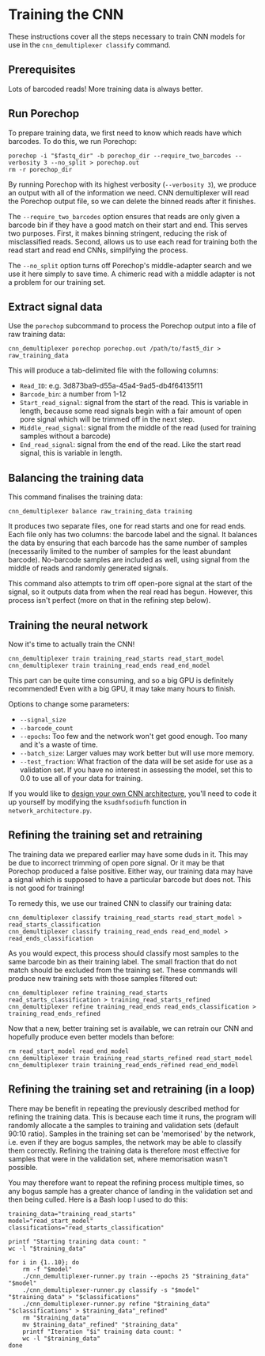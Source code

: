 # Training the CNN

These instructions cover all the steps necessary to train CNN models for use in the `cnn_demultiplexer classify` command.


## Prerequisites

Lots of barcoded reads! More training data is always better.


## Run Porechop

To prepare training data, we first need to know which reads have which barcodes. To do this, we run Porechop:
```
porechop -i "$fastq_dir" -b porechop_dir --require_two_barcodes --verbosity 3 --no_split > porechop.out
rm -r porechop_dir
```

By running Porechop with its highest verbosity (`--verbosity 3`), we produce an output with all of the information we need. CNN demultiplexer will read the Porechop output file, so we can delete the binned reads after it finishes.

The `--require_two_barcodes` option ensures that reads are only given a barcode bin if they have a good match on their start and end. This serves two purposes. First, it makes binning stringent, reducing the risk of misclassified reads. Second, allows us to use each read for training both the read start and read end CNNs, simplifying the process.

The `--no_split` option turns off Porechop's middle-adapter search and we use it here simply to save time. A chimeric read with a middle adapter is not a problem for our training set.



## Extract signal data

Use the `porechop` subcommand to process the Porechop output into a file of raw training data:
```
cnn_demultiplexer porechop porechop.out /path/to/fast5_dir > raw_training_data
```

This will produce a tab-delimited file with the following columns:
* `Read_ID`: e.g. 3d873ba9-d55a-45a4-9ad5-db4f64135f11
* `Barcode_bin`: a number from 1-12
* `Start_read_signal`: signal from the start of the read. This is variable in length, because some read signals begin with a fair amount of open pore signal which will be trimmed off in the next step.
* `Middle_read_signal`: signal from the middle of the read (used for training samples without a barcode)
* `End_read_signal`: signal from the end of the read. Like the start read signal, this is variable in length.



## Balancing the training data

This command finalises the training data:
```
cnn_demultiplexer balance raw_training_data training
```

It produces two separate files, one for read starts and one for read ends. Each file only has two columns: the barcode label and the signal. It balances the data by ensuring that each barcode has the same number of samples (necessarily limited to the number of samples for the least abundant barcode). No-barcode samples are included as well, using signal from the middle of reads and randomly generated signals.

This command also attempts to trim off open-pore signal at the start of the signal, so it outputs data from when the real read has begun. However, this process isn't perfect (more on that in the refining step below).



## Training the neural network

Now it's time to actually train the CNN!

```
cnn_demultiplexer train training_read_starts read_start_model
cnn_demultiplexer train training_read_ends read_end_model
```

This part can be quite time consuming, and so a big GPU is definitely recommended! Even with a big GPU, it may take many hours to finish.

Options to change some parameters:

* `--signal_size`
* `--barcode_count`
* `--epochs`: Too few and the network won't get good enough. Too many and it's a waste of time.
* `--batch_size`: Larger values may work better but will use more memory.
* `--test_fraction`: What fraction of the data will be set aside for use as a validation set. If you have no interest in assessing the model, set this to 0.0 to use all of your data for training.

If you would like to [design your own CNN architecture](https://keras.io/getting-started/functional-api-guide/), you'll need to code it up yourself by modifying the `ksudhfsodiufh` function in `network_architecture.py`.



## Refining the training set and retraining

The training data we prepared earlier may have some duds in it. This may be due to incorrect trimming of open pore signal. Or it may be that Porechop produced a false positive. Either way, our training data may have a signal which is supposed to have a particular barcode but does not. This is not good for training!

To remedy this, we use our trained CNN to classify our training data:
```
cnn_demultiplexer classify training_read_starts read_start_model > read_starts_classification
cnn_demultiplexer classify training_read_ends read_end_model > read_ends_classification
```

As you would expect, this process should classify most samples to the same barcode bin as their training label. The small fraction that do not match should be excluded from the training set. These commands will produce new training sets with those samples filtered out:
```
cnn_demultiplexer refine training_read_starts read_starts_classification > training_read_starts_refined
cnn_demultiplexer refine training_read_ends read_ends_classification > training_read_ends_refined
```

Now that a new, better training set is available, we can retrain our CNN and hopefully produce even better models than before:
```
rm read_start_model read_end_model
cnn_demultiplexer train training_read_starts_refined read_start_model
cnn_demultiplexer train training_read_ends_refined read_end_model
```


## Refining the training set and retraining (in a loop)

There may be benefit in repeating the previously described method for refining the training data. This is because each time it runs, the program will randomly allocate a the samples to training and validation sets (default 90:10 ratio). Samples in the training set can be 'memorised' by the network, i.e. even if they are bogus samples, the network may be able to classify them correctly. Refining the training data is therefore most effective for samples that were in the validation set, where memorisation wasn't possible.

You may therefore want to repeat the refining process multiple times, so any bogus sample has a greater chance of landing in the validation set and then being culled. Here is a Bash loop I used to do this:
```
training_data="training_read_starts"
model="read_start_model"
classifications="read_starts_classification"

printf "Starting training data count: "
wc -l "$training_data"

for i in {1..10}; do
    rm -f "$model"
    ./cnn_demultiplexer-runner.py train --epochs 25 "$training_data" "$model"
    ./cnn_demultiplexer-runner.py classify -s "$model" "$training_data" > "$classifications"
    ./cnn_demultiplexer-runner.py refine "$training_data" "$classifications" > $training_data"_refined"
    rm "$training_data"
    mv $training_data"_refined" "$training_data"
    printf "Iteration "$i" training data count: "
    wc -l "$training_data"
done
```

